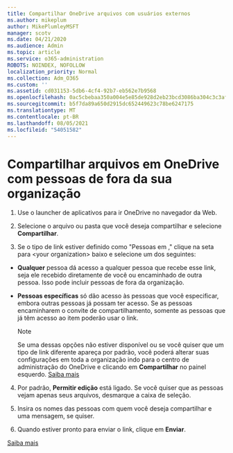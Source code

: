 ```yaml
---
title: Compartilhar OneDrive arquivos com usuários externos
ms.author: mikeplum
author: MikePlumleyMSFT
manager: scotv
ms.date: 04/21/2020
ms.audience: Admin
ms.topic: article
ms.service: o365-administration
ROBOTS: NOINDEX, NOFOLLOW
localization_priority: Normal
ms.collection: Adm_O365
ms.custom: ''
ms.assetid: cd031153-5db6-4cf4-92b7-eb562e7b9568
ms.openlocfilehash: 0ac5cbebaa350a004e5e85de928d2eb23bcd3086ba304c3c3afdfa9c13e42188
ms.sourcegitcommit: b5f7da89a650d2915dc652449623c78be6247175
ms.translationtype: MT
ms.contentlocale: pt-BR
ms.lasthandoff: 08/05/2021
ms.locfileid: "54051582"
---
```

# <a name="share-files-in-onedrive-with-people-outside-your-organization"></a>Compartilhar arquivos em OneDrive com pessoas de fora da sua organização

1. Use o launcher de aplicativos para ir OneDrive no navegador da Web. 
    
2. Selecione o arquivo ou pasta que você deseja compartilhar e selecione **Compartilhar**. 
    
3. Se o tipo de link estiver definido como "Pessoas em ," clique na seta para \<your organization\> baixo e selecione um dos seguintes: 
    
  - **Qualquer** pessoa dá acesso a qualquer pessoa que recebe esse link, seja ele recebido diretamente de você ou encaminhado de outra pessoa. Isso pode incluir pessoas de fora da organização. 
    
  - **Pessoas específicas** só dão acesso às pessoas que você especificar, embora outras pessoas já possam ter acesso. Se as pessoas encaminharem o convite de compartilhamento, somente as pessoas que já têm acesso ao item poderão usar o link. 
    
    > [!NOTE]
    > Se uma dessas opções não estiver disponível ou se você quiser que um tipo de link diferente apareça por padrão, você poderá alterar suas configurações em toda a organização indo para o centro de administração do OneDrive e clicando em **Compartilhar** no painel esquerdo. [Saiba mais](https://go.microsoft.com/fwlink/?linkid=871961)
  
4. Por padrão, **Permitir edição** está ligado. Se você quiser que as pessoas vejam apenas seus arquivos, desmarque a caixa de seleção. 
    
5. Insira os nomes das pessoas com quem você deseja compartilhar e uma mensagem, se quiser.
    
6. Quando estiver pronto para enviar o link, clique em **Enviar**. 
    
[Saiba mais](https://go.microsoft.com/fwlink/?linkid=871861)
  

